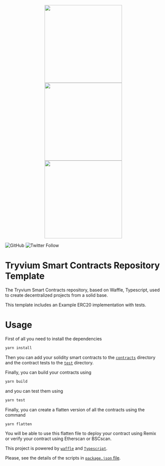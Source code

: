 <p align="center">
  <img src="https://res.cloudinary.com/tryvium/image/upload/v1626217444/Github/solidity_logo.png" height=250/>
  <img src="https://res.cloudinary.com/tryvium/image/upload/v1551645701/company/logo-circle.png" height=250 style="margin-left:30px;margin-right:30px;"/>
  <img src="https://res.cloudinary.com/tryvium/image/upload/v1626217279/Github/waffle-logo-square.svg" height=250/>
</p>

![GitHub](https://img.shields.io/github/license/tryvium-travels/smart-contracts-development-template?style=flat-square)
![Twitter Follow](https://img.shields.io/twitter/follow/tryviumtravels?style=social)

# Tryvium Smart Contracts Repository Template

The Tryvium Smart Contracts repository, based on Waffle, Typescript, used to create decentralized projects from a solid base.

This template includes an Example ERC20 implementation with tests.

# Usage

First of all you need to install the dependencies

``` bash
yarn install
```

Then you can add your solidity smart contracts to the [`contracts`](./contracts) directory
and the contract tests to the [`test`](./test) directory.

Finally, you can build your contracts using

``` bash
yarn build
```

and you can test them using

``` bash
yarn test
```

Finally, you can create a flatten version of all the contracts using the command

``` bash
yarn flatten
```

You will be able to use this flatten file to deploy your contract using Remix or
verify your contract using Etherscan or BSCscan.

This project is powered by [`waffle`](https://getwaffle.io) and [`Typescript`](https://www.typescriptlang.org).

Please, see the details of the scripts in [`package.json` file](package.json).
